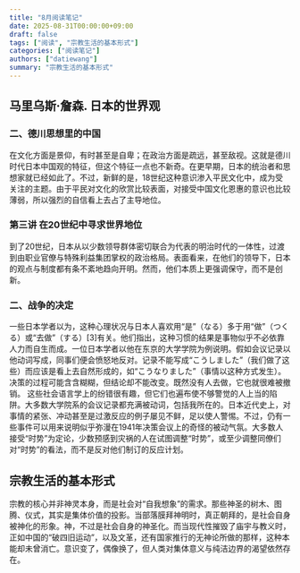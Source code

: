 ```yaml
---
title: "8月阅读笔记"
date: 2025-08-31T00:00:00+09:00
draft: false
tags: ["阅读", "宗教生活的基本形式"]
categories: ["阅读笔记"]
authors: ["datiewang"]
summary: "宗教生活的基本形式"
---
```

## 马里乌斯·詹森. 日本的世界观

### 二、德川思想里的中国

在文化方面是景仰，有时甚至是自卑；在政治方面是疏远，甚至敌视。这就是德川时代日本中国观的特征，但这个特征一点也不新奇。在更早期，日本的统治者和思想家就已经如此了。不过，新鲜的是，18世纪这种意识渗入平民文化中，成为受关注的主题。由于平民对文化的欣赏比较表面，对接受中国文化恩惠的意识也比较薄弱，所以强烈的自信看上去占了主导地位。

### 第三讲 在20世纪中寻求世界地位
到了20世纪，日本从以少数领导群体密切联合为代表的明治时代的一体性，过渡到由职业官僚与特殊利益集团掌权的政治格局。表面看来，在他们的领导下，日本的观点与制度都有条不紊地趋向开明。然而，他们本质上更强调保守，而不是创新。

### 二、战争的决定
一些日本学者以为，这种心理状况与日本人喜欢用“是”（なる）多于用“做”（つくる）或“去做”（する）[3]有关。他们指出，这种习惯的结果是事物似乎不必依靠人力而自生而成。一位日本学者以他在东京的大学学院为例说明。假如会议记录以他动词写成，同事们便会愤怒地反对。记录不能写成“こうしました”（我们做了这些）而应该是看上去自然形成的，如“こうなりました”（事情以这种方式发生）。决策的过程可能含含糊糊，但结论却不能改变。既然没有人去做，它也就很难被撤销。 这些社会语言学上的纷错很有趣，但它们也遍布使不够警觉的人上当的陷阱。大多数大学院系的会议记录都充满被动词，包括我所在的。日本近代史上，对事情的紧张、冲动甚至是过激反应的例子屡见不鲜，足以使人警惕。不过，仍有一些事件可以用来说明似乎弥漫在1941年决策会议上的奇怪的被动气氛。大多数人接受“时势”为定论，少数预感到灾祸的人在试图调整“时势”，或至少调整同僚们对“时势”的看法，而不是反对他们制订的反应计划。

## 宗教生活的基本形式
宗教的核心并非神灵本身，而是社会对“自我想象”的需求。那些神圣的树木、图腾、仪式，其实是集体价值的投影。当部落膜拜神明时，真正朝拜的，是社会自身被神化的形象。神，不过是社会自身的神圣化。而当现代性摧毁了庙宇与教义时，正如中国的“破四旧运动”，以及文革，还有国家推行的无神论所做的那样，这种本能却未曾消亡。意识变了，偶像换了，但人类对集体意义与纯洁边界的渴望依然存在。